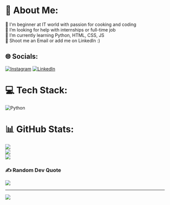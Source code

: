 # 💫 About Me:
🔭 I'm beginner at IT world with passion for cooking and coding<br>🤝 I’m looking for help with internships or full-time job<br>🌱 I’m currently learning Python, HTML, CSS, JS<br>💬 Shoot me an Email or add me on LinkedIn :)


## 🌐 Socials:
[![Instagram](https://img.shields.io/badge/Instagram-%23E4405F.svg?logo=Instagram&logoColor=white)](https://instagram.com/ayerzhanuly) [![LinkedIn](https://img.shields.io/badge/LinkedIn-%230077B5.svg?logo=linkedin&logoColor=white)](https://linkedin.com/in/ayerzhanuly) 

# 💻 Tech Stack:
![Python](https://img.shields.io/badge/python-3670A0?style=for-the-badge&logo=python&logoColor=ffdd54)
# 📊 GitHub Stats:
![](https://github-readme-stats.vercel.app/api?username=ayerzhanuly&theme=dark&hide_border=false&include_all_commits=false&count_private=false)<br/>
![](https://github-readme-streak-stats.herokuapp.com/?user=ayerzhanuly&theme=dark&hide_border=false)<br/>
![](https://github-readme-stats.vercel.app/api/top-langs/?username=ayerzhanuly&theme=dark&hide_border=false&include_all_commits=false&count_private=false&layout=compact)

### ✍️ Random Dev Quote
![](https://quotes-github-readme.vercel.app/api?type=horizontal&theme=radical)

---
[![](https://visitcount.itsvg.in/api?id=ayerzhanuly&icon=0&color=0)](https://visitcount.itsvg.in)
